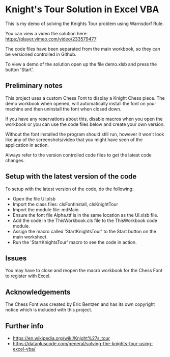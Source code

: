# Knight's Tour Solution in Excel VBA

This is my demo of solving the Knights Tour problem using Warnsdorf Rule.

You can view a video the solution here: https://player.vimeo.com/video/233579477

The code files have been separated from the main workbook, so they can be versioned controlled in Github.

To view a demo of the solution open up the file demo.xlsb and press the button 'Start'.


## Preliminary notes

This project uses a custom Chess Font to display a Knight Chess piece. The demo workbook when opened, will automatically install the font on your machine and then
uninstall the font when closed down.

If you have any reservations about this, disable macros when you open the workbook or you can use the code files below and create your own version.

Without the font installed the program should still run, however it won't look like any of the screenshots/video that you might have seen of the application in action.

Always refer to the version controlled code files to get the latest code changes.


## Setup with the latest version of the code 

To setup with the latest version of the code, do the following:

- Open the file UI.xlsb
- Import the class files: clsFontInstall, clsKnightTour
- Import the module file: mdMain
- Ensure the font file Alpha.ttf is in the same location as the UI.xlsb file.
- Add the code in the ThisWorkbook.cls file to the ThisWorkbook code module.
- Assign the macro called 'StartKnightsTour' to the Start button on the main worksheet.
- Run the 'StartKnightsTour' macro to see the code in action.


## Issues

You may have to close and reopen the macro workbook for the Chess Font to register with Excel.

## Acknowledgements

The Chess Font was created by Eric Bentzen and has its own copyright notice which is included with this project.

## Further info

- https://en.wikipedia.org/wiki/Knight%27s_tour
- https://datapluscode.com/general/solving-the-knights-tour-using-excel-vba/
